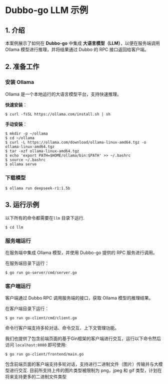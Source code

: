 # Dubbo-go LLM 示例

## 1. **介绍**

本案例展示了如何在 **Dubbo-go** 中集成 **大语言模型（LLM）**，以便在服务端调用 Ollama 模型进行推理，并将结果通过 Dubbo 的 RPC 接口返回给客户端。

## 2. **准备工作**

### **安装 Ollama**

Ollama 是一个本地运行的大语言模型平台，支持快速推理。

**快速安装**：

```shell
$ curl -fsSL https://ollama.com/install.sh | sh
```

**手动安装**：

```shell
$ mkdir -p ~/ollama
$ cd ~/ollama
$ curl -L https://ollama.com/download/ollama-linux-amd64.tgz -o ollama-linux-amd64.tgz
$ tar -xzf ollama-linux-amd64.tgz
$ echo 'export PATH=$HOME/ollama/bin:$PATH' >> ~/.bashrc
$ source ~/.bashrc
$ ollama serve
```

### 下载模型

```shell
$ ollama run deepseek-r1:1.5b
```

## **3. 运行示例**

以下所有的命令都需要在```llm``` 目录下运行.

```shell
$ cd llm
```
### **服务端运行**

在服务端中集成 Ollama 模型，并使用 Dubbo-go 提供的 RPC 服务进行调用。

在服务端目录下运行：

```shell
$ go run go-server/cmd/server.go
```

### **客户端运行**

客户端通过 Dubbo RPC 调用服务端的接口，获取 Ollama 模型的推理结果。

在客户端目录下运行：

```shell
$ go run go-client/cmd/client.go
```

命令行客户端支持多轮对话、命令交互、上下文管理功能。

我们也提供了包含前端页面的基于Gin框架的客户端进行交互，运行以下命令然后访问 ```localhost:8080``` 即可使用:

```shell
$ go run go-client/frontend/main.go
```

包含前端页面的客户端支持多轮对话，支持进行二进制文件（图片）传输并与大模型进行交互.
目前所支持上传的图片类型被限制为 png，jpeg 和 gif 类型，计划在将来支持更多的二进制文件类型
